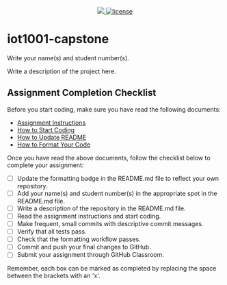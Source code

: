 <p align="center">
 <a href="https://github.com/cambrian-iot/iot1001-capstone/actions/workflows/formatting.yml">
    <img src="https://github.com/cambrian-iot/iot1001-capstone/actions/workflows/formatting.yml/badge.svg"/>
	<img title="MIT License" alt="license" src="https://img.shields.io/badge/license-MIT-informational?style=flat-square">		
    </a>
</p>

# iot1001-capstone

Write your name(s) and student number(s).

Write a description of the project here.

## Assignment Completion Checklist

Before you start coding, make sure you have read the following documents:

- [Assignment Instructions](docs/instructions.md)
- [How to Start Coding](docs/how-to-use.md)
- [How to Update README](docs/how-to-update-readme.md)
- [How to Format Your Code](docs/how-to-format-your-code.md)

Once you have read the above documents, follow the checklist below to complete your assignment:

- [ ] Update the formatting badge in the README.md file to reflect your own repository.
- [ ] Add your name(s) and student number(s) in the appropriate spot in the README.md file.
- [ ] Write a description of the repository in the README.md file.
- [ ] Read the assignment instructions and start coding.
- [ ] Make frequent, small commits with descriptive commit messages.
- [ ] Verify that all tests pass.
- [ ] Check that the formatting workflow passes.
- [ ] Commit and push your final changes to GitHub.
- [ ] Submit your assignment through GitHub Classroom.

Remember, each box can be marked as completed by replacing the space between the brackets with an 'x'.
